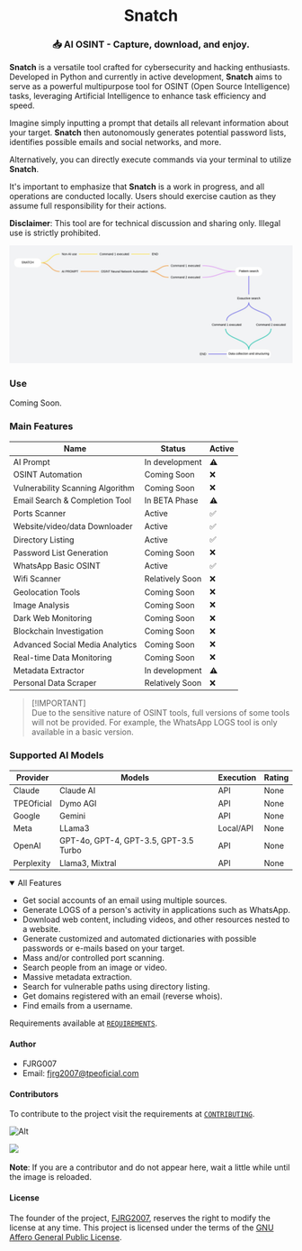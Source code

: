 <div align="center">

# Snatch

### 📥 AI OSINT - Capture, download, and enjoy.
</div>

**Snatch** is a versatile tool crafted for cybersecurity and hacking enthusiasts. Developed in Python and currently in active development, **Snatch** aims to serve as a powerful multipurpose tool for OSINT (Open Source Intelligence) tasks, leveraging Artificial Intelligence to enhance task efficiency and speed.

Imagine simply inputting a prompt that details all relevant information about your target. **Snatch** then autonomously generates potential password lists, identifies possible emails and social networks, and more.

Alternatively, you can directly execute commands via your terminal to utilize **Snatch**.

It's important to emphasize that **Snatch** is a work in progress, and all operations are conducted locally. Users should exercise caution as they assume full responsibility for their actions.

**Disclaimer**: This tool are for technical discussion and sharing only. Illegal use is strictly prohibited.

<img src="./docs/images/basic-diagram.jpeg" loading="lazy" />

### Use
Coming Soon.

### Main Features

| Name                              | Status              | Active |
|-----------------------------------|---------------------|--------|
| AI Prompt                         | In development      |   ⚠️   |
| OSINT Automation	                | Coming Soon	      |   ❌   |
| Vulnerability Scanning Algorithm  | Coming Soon         |   ❌   |
| Email Search & Completion Tool    | In BETA Phase       |   ⚠️   |
| Ports Scanner                     | Active              |   ✅   |
| Website/video/data Downloader     | Active              |   ✅   |
| Directory Listing                 | Active              |   ✅   |
| Password List Generation          | Coming Soon         |   ❌   |
| WhatsApp Basic OSINT              | Active              |   ✅   |
| Wifi Scanner                      | Relatively Soon     |   ❌   |
| Geolocation Tools	                | Coming Soon	      |   ❌   |
| Image Analysis	                | Coming Soon	      |   ❌   |
| Dark Web Monitoring	            | Coming Soon	      |   ❌   |
| Blockchain Investigation	        | Coming Soon	      |   ❌   |
| Advanced Social Media Analytics   | Coming Soon	      |   ❌   |
| Real-time Data Monitoring	        | Coming Soon	      |   ❌   |
| Metadata Extractor	            | In development	  |   ⚠️   |
| Personal Data Scraper             | Relatively Soon     |   ❌   |

> [!IMPORTANT]\
> Due to the sensitive nature of OSINT tools, full versions of some tools will not be provided. For example, the WhatsApp LOGS tool is only available in a basic version.

### Supported AI Models

| Provider                       | Models                                        | Execution   | Rating  |
|--------------------------------|-----------------------------------------------|-------------|---------|
| Claude                         | Claude AI                                     | API         | None    |
| TPEOficial                     | Dymo AGI                                      | API         | None    |
| Google                         | Gemini                                        | API         | None    |
| Meta                           | LLama3                                        | Local/API   | None    |
| OpenAI                         | GPT-4o, GPT-4, GPT-3.5, GPT-3.5 Turbo         | API         | None    |
| Perplexity                     | Llama3, Mixtral                               | API         | None    |

<details open>
<summary>All Features</summary>

- Get social accounts of an email using multiple sources.
- Generate LOGS of a person's activity in applications such as WhatsApp.
- Download web content, including videos, and other resources nested to a website.
- Generate customized and automated dictionaries with possible passwords or e-mails based on your target.
- Mass and/or controlled port scanning.
- Search people from an image or video.
- Massive metadata extraction.
- Search for vulnerable paths using directory listing.
- Get domains registered with an email (reverse whois).
- Find emails from a username.

</details>

Requirements available at [`REQUIREMENTS`](./docs/REQUIREMENTS.md).

#### Author
 - FJRG007
 - Email: [fjrg2007@tpeoficial.com](mailto:fjrg2007@tpeoficial.com)

#### Contributors
To contribute to the project visit the requirements at [`CONTRIBUTING`](./docs/dev/CONTRIBUTING.md).

![Alt](https://repobeats.axiom.co/api/embed/752f1062974e1799dfb603d420343078a9e4a378.svg "Snatch analytics image")

<a href="https://github.com/FJRG2007/snatch/graphs/contributors">
    <img src="https://contrib.rocks/image?repo=FJRG2007/snatch&v=2" class="not-center" loading="lazy" />
</a>

**Note**: If you are a contributor and do not appear here, wait a little while until the image is reloaded.

#### License
The founder of the project, [FJRG2007](https://github.com/FJRG2007/), reserves the right to modify the license at any time.
This project is licensed under the terms of the [GNU Affero General Public License](./LICENSE).
